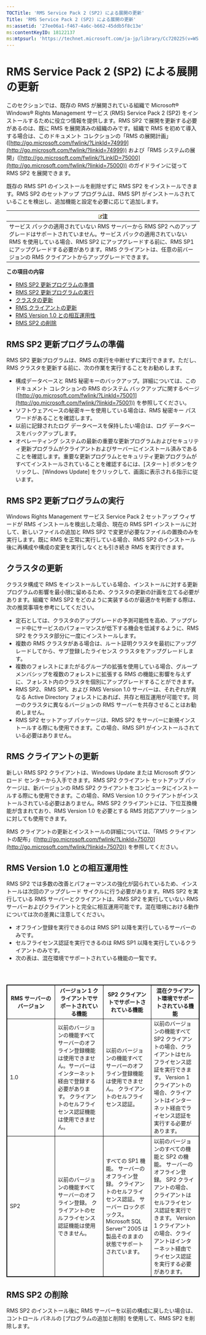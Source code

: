 ```yaml
---
TOCTitle: 'RMS Service Pack 2 (SP2) による展開の更新'
Title: 'RMS Service Pack 2 (SP2) による展開の更新'
ms:assetid: '27ee06a1-f467-4a6c-b662-45ddb5f8c13e'
ms:contentKeyID: 18122137
ms:mtpsurl: 'https://technet.microsoft.com/ja-jp/library/Cc720225(v=WS.10)'
---
```


RMS Service Pack 2 (SP2) による展開の更新
=========================================

このセクションでは、既存の RMS が展開されている組織で Microsoft® Windows® Rights Management サービス (RMS) Service Pack 2 (SP2) をインストールするために役立つ情報を提供します。RMS SP2 で展開を更新する必要があるのは、既に RMS を展開済みの組織のみです。組織で RMS を初めて導入する場合は、このドキュメント コレクションの「RMS の展開計画」([http://go.microsoft.com/fwlink/?LinkId=74999](http://go.microsoft.com/fwlink/?linkid=74999)) および「RMS システムの展開」([http://go.microsoft.com/fwlink/?LinkID=75000](http://go.microsoft.com/fwlink/?linkid=75000)) のガイドラインに従って RMS SP2 を展開できます。

既存の RMS SP1 のインストールを削除せずに RMS SP2 をインストールできます。RMS SP2 のセットアップ プログラムは、RMS SP1 がインストールされていることを検出し、追加機能と設定を必要に応じて追加します。

| ![](images/Cc720225.note(WS.10).gif)注                                                                                                                                                                                                                                                                  |
|--------------------------------------------------------------------------------------------------------------------------------------------------------------------------------------------------------------------------------------------------------------------------------------------------------------------------------------|
| サービス パックの適用されていない RMS サーバーから RMS SP2 へのアップグレードはサポートされていません。サービス パックの適用されていない RMS を使用している場合、RMS SP2 にアップグレードする前に、RMS SP1 にアップグレードする必要があります。RMS クライアントは、任意の前バージョンの RMS クライアントからアップグレードできます。 |

**この項目の内容**

-   [RMS SP2 更新プログラムの準備](#bkmk_preparingforsp2update)
-   [RMS SP2 更新プログラムの実行](#bkmk_performingsp2update)
-   [クラスタの更新](#bkmk_updateclusters)
-   [RMS クライアントの更新](#bkmk_updateclients)
-   [RMS Version 1.0 との相互運用性](#bkmk_interop)
-   [RMS SP2 の削除](#bkmk_removingrms)

<span id="bkmk_PreparingForSP2Update"></span>
RMS SP2 更新プログラムの準備
----------------------------

RMS SP2 更新プログラムは、RMS の実行を中断せずに実行できます。ただし、RMS クラスタを更新する前に、次の作業を実行することをお勧めします。

-   構成データベースと RMS 秘密キーのバックアップ。詳細については、このドキュメント コレクションの RMS のシステム バックアップに関するページ ([http://go.microsoft.com/fwlink/?LinkId=75001](http://go.microsoft.com/fwlink/?linkid=75001)) を参照してください。
-   ソフトウェアベースの秘密キーを使用している場合は、RMS 秘密キー パスワードがあることを確認します。
-   以前に記録されたログ データベースを保持したい場合は、ログ データベースをバックアップします。
-   オペレーティング システムの最新の重要な更新プログラムおよびセキュリティ更新プログラムがクライアントおよびサーバーにインストール済みであることを確認します。重要な更新プログラムとセキュリティ更新プログラムがすべてインストールされていることを確認するには、\[スタート\] ボタンをクリックし、\[Windows Update\] をクリックして、画面に表示される指示に従います。

<span id="bkmk_PerformingSP2Update"></span>
RMS SP2 更新プログラムの実行
----------------------------

Windows Rights Management サービス Service Pack 2 セットアップ ウィザードが RMS インストールを検出した場合、現在の RMS SP1 インストールに対して、新しいファイルの追加と RMS SP2 で変更が必要なファイルの置換のみを実行します。既に RMS を正常に実行している場合、RMS SP2 のインストール後に再構成や構成の変更を実行しなくとも引き続き RMS を実行できます。

<span id="bkmk_UpdateClusters"></span>
クラスタの更新
--------------

クラスタ構成で RMS をインストールしている場合、インストールに対する更新プログラムの影響を最小限に留めるため、クラスタの更新の計画を立てる必要があります。組織で RMS SP2 をどのように実装するのが最適かを判断する際は、次の推奨事項を参考にしてください。

-   定石としては、クラスタのアップグレードの予測可能性を高め、アップグレード中にサービスのパフォーマンスが低下する機会を低減するように、RMS SP2 をクラスタ部分に一度にインストールします。
-   複数の RMS クラスタがある場合は、ルート証明クラスタを最初にアップグレードしてから、サブ登録したライセンス クラスタをアップグレードします。
-   複数のフォレストにまたがるグループの拡張を使用している場合、グループ メンバシップを複数のフォレストに拡張する RMS の機能に影響を与えずに、フォレスト内のクラスタを個別にアップグレードすることができます。
-   RMS SP2、RMS SP1、および RMS Version 1.0 サーバーは、それぞれが異なる Active Directory フォレストにあれば、共存と相互運用が可能です。同一のクラスタに異なるバージョンの RMS サーバーを共存させることはお勧めしません。
-   RMS SP2 セットアップ パッケージは、RMS SP2 をサーバーに新規インストールする際にも使用できます。この場合、RMS SP1 がインストールされている必要はありません。

<span id="bkmk_UpdateClients"></span>
RMS クライアントの更新
----------------------

新しい RMS SP2 クライアントは、Windows Update または Microsoft ダウンロード センターから入手できます。RMS SP2 クライアント セットアップ パッケージは、新バージョンの RMS SP2 クライアントをコンピュータにインストールする際にも使用できます。この場合、RMS Version 1.0 クライアントがインストールされている必要はありません。RMS SP2 クライアントには、下位互換機能が含まれており、RMS Version 1.0 を必要とする RMS 対応アプリケーションに対しても使用できます。

RMS クライアントの更新とインストールの詳細については、「RMS クライアントの配布」([http://go.microsoft.com/fwlink/?LinkId=75070](http://go.microsoft.com/fwlink/?linkid=75070)) を参照してください。

<span id="bkmk_InterOp"></span>
RMS Version 1.0 との相互運用性
------------------------------

RMS SP2 では多数の改善とパフォーマンスの強化が図られているため、インストールは次回のアップグレード サイクルに行う必要があります。RMS SP2 を実行している RMS サーバーとクライアントは、RMS SP2 を実行していない RMS サーバーおよびクライアントと完全に相互運用可能です。混在環境における動作については次の差異に注意してください。

-   オフライン登録を実行できるのは RMS SP1 以降を実行しているサーバーのみです。
-   セルフライセンス認証を実行できるのは RMS SP1 以降を実行しているクライアントのみです。
-   次の表は、混在環境でサポートされている機能の一覧です。

###  

 
<table style="border:1px solid black;">
<colgroup>
<col width="25%" />
<col width="25%" />
<col width="25%" />
<col width="25%" />
</colgroup>
<thead>
<tr class="header">
<th style="border:1px solid black;" >RMS サーバーのバージョン</th>
<th style="border:1px solid black;" >バージョン 1 クライアントでサポートされている機能</th>
<th style="border:1px solid black;" >SP2 クライアントでサポートされている機能</th>
<th style="border:1px solid black;" >混在クライアント環境でサポートされている機能</th>
</tr>
</thead>
<tbody>
<tr class="odd">
<td style="border:1px solid black;">1.0</td>
<td style="border:1px solid black;">以前のバージョンの機能すべて
サーバーのオフライン登録機能は使用できません。サーバーはインターネット経由で登録する必要があります。
クライアントのセルフライセンス認証機能は使用できません。</td>
<td style="border:1px solid black;">以前のバージョンの機能すべて
サーバーのオフライン登録機能は使用できません。
クライアントのセルフライセンス認証。</td>
<td style="border:1px solid black;">以前のバージョンの機能すべて
SP2 クライアントの場合、クライアントはセルフライセンス認証を実行できます。
Version 1 クライアントの場合、クライアントはインターネット経由でライセンス認証を実行する必要があります。</td>
</tr>
<tr class="even">
<td style="border:1px solid black;">SP2</td>
<td style="border:1px solid black;">以前のバージョンの機能すべて
サーバーのオフライン登録。
クライアントのセルフライセンス認証機能は使用できません。</td>
<td style="border:1px solid black;">すべての SP1 機能。
サーバーのオフライン登録。
クライアントのセルフライセンス認証。
サーバー ロックボックス。
Microsoft SQL Server™ 2005 は製品そのままの状態でサポートされています。</td>
<td style="border:1px solid black;">以前のバージョンのすべての機能と SP2 の機能。
サーバーのオフライン登録。
SP2 クライアントの場合、クライアントはセルフライセンス認証を実行できます。
Version 1 クライアントの場合、クライアントはインターネット経由でライセンス認証を実行する必要があります。</td>
</tr>
</tbody>
</table>
 

<span id="bkmk_RemovingRMS"></span>
RMS SP2 の削除
--------------

RMS SP2 のインストール後に RMS サーバーを以前の構成に戻したい場合は、コントロール パネルの \[プログラムの追加と削除\] を使用して、RMS SP2 を削除します。
